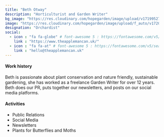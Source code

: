 ```yaml
---
title: "Beth Otway"
description: "Horticulturist and Garden Writer"
bg_image: "https://res.cloudinary.com/hopegarden/image/upload/v1719952740/title-poppy.webp"
image: "https://res.cloudinary.com/hopegarden/image/upload/f_auto/v1720644289/beth-otway.webp"
designation: "Orchardist"
social:
  - icon : "fa fa-globe" # font-awesome 5 : https://fontawesome.com/v5/search
    link : "https://www.theapplemancan.uk/"
  - icon : "fa fa-at" # font-awesome 5 : https://fontawesome.com/v5/search
    link : "hello@theapplemancan.uk"
---
```


#### Work history
Beth is passionate about plant conservation and nature friendly, sustainable gardening, she has worked as a freelance Garden Writer for over 12 years. Beth does our PR, puts together our newsletters, and posts on our social media platforms. 

#### Activities
* Public Relations
* Social Media
* Newsletters
* Plants for Butterflies and Moths

